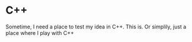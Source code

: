 # C++

Sometime, I need a place to test my idea in C++. This is. Or simplily, just a place where I play with C++
